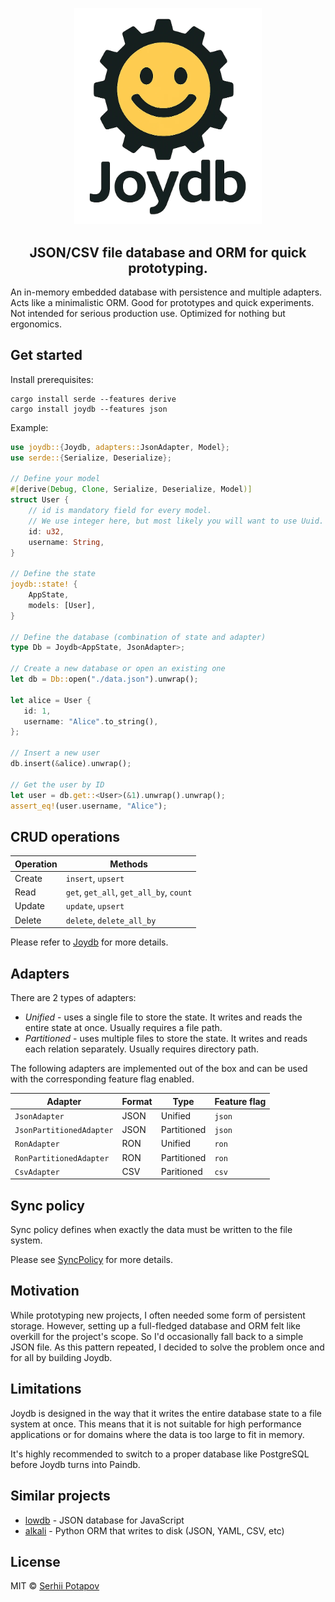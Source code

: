<p align="center">
<picture>
  <source media="(prefers-color-scheme: light)" srcset="https://raw.githubusercontent.com/greyblake/joydb/master/art/rust_joydb_embedded_json_file_database.webp">
  <source media="(prefers-color-scheme: dark)" srcset="https://raw.githubusercontent.com/greyblake/joydb/master/art/rust_joydb_embedded_json_file_database_inverted.webp">

  <img width="300" alt="Rust Joydb Logo (Rust JSON embedded database)" src="https://raw.githubusercontent.com/greyblake/joydb/master/art/rust_joydb_embedded_json_file_database.webp">
</picture>
</p>
<h2 align="center">JSON/CSV file database and ORM for quick prototyping.</h2>

An in-memory embedded database with persistence and multiple adapters.
Acts like a minimalistic ORM.
Good for prototypes and quick experiments.
Not intended for serious production use. Optimized for nothing but ergonomics.

## Get started

Install prerequisites:

```
cargo install serde --features derive
cargo install joydb --features json
```

Example:

```rust
use joydb::{Joydb, adapters::JsonAdapter, Model};
use serde::{Serialize, Deserialize};

// Define your model
#[derive(Debug, Clone, Serialize, Deserialize, Model)]
struct User {
    // id is mandatory field for every model.
    // We use integer here, but most likely you will want to use Uuid.
    id: u32,
    username: String,
}

// Define the state
joydb::state! {
    AppState,
    models: [User],
}

// Define the database (combination of state and adapter)
type Db = Joydb<AppState, JsonAdapter>;

// Create a new database or open an existing one
let db = Db::open("./data.json").unwrap();

let alice = User {
   id: 1,
   username: "Alice".to_string(),
};

// Insert a new user
db.insert(&alice).unwrap();

// Get the user by ID
let user = db.get::<User>(&1).unwrap().unwrap();
assert_eq!(user.username, "Alice");
```
## CRUD operations

| Operation | Methods                                 |
|-----------|-----------------------------------------|
| Create    | `insert`, `upsert`                      |
| Read      | `get`, `get_all`, `get_all_by`, `count` |
| Update    | `update`, `upsert`                      |
| Delete    | `delete`, `delete_all_by`               |

Please refer to [Joydb](https://docs.rs/joydb/latest/joydb/struct.Joydb.html#crud-operations) for more details.

## Adapters

There are 2 types of adapters:

- _Unified_ - uses a single file to store the state. It writes and reads the entire state at once. Usually requires a file path.
- _Partitioned_ - uses multiple files to store the state. It writes and reads each relation separately. Usually requires directory path.

The following adapters are implemented out of the box and can be used with the corresponding
feature flag enabled.

| Adapter                   | Format | Type        | Feature flag |
|---------------------------|--------|-------------|--------------|
| `JsonAdapter`             | JSON   | Unified     | `json`       |
| `JsonPartitionedAdapter`  | JSON   | Partitioned | `json`       |
| `RonAdapter`              | RON    | Unified     | `ron`        |
| `RonPartitionedAdapter`   | RON    | Partitioned | `ron`        |
| `CsvAdapter`              | CSV    | Paritioned  | `csv`        |

## Sync policy

Sync policy defines when exactly the data must be written to the file system.

Please see [SyncPolicy](https://docs.rs/joydb/latest/joydb/enum.SyncPolicy.html) for more details.


## Motivation

While prototyping new projects, I often needed some form of persistent storage.
However, setting up a full-fledged database and ORM felt like overkill for the project's scope.
So I'd occasionally fall back to a simple JSON file.
As this pattern repeated, I decided to solve the problem once and for all by building Joydb.


## Limitations

Joydb is designed in the way that it writes the entire database state to a file
system at once. This means that it is not suitable for high performance applications or for
domains where the data is too large to fit in memory.

It's highly recommended to switch to a proper database like PostgreSQL before Joydb turns into
Paindb.


## Similar projects

- [lowdb](https://github.com/typicode/lowdb) - JSON database for JavaScript
- [alkali](https://github.com/kneufeld/alkali) - Python ORM that writes to disk (JSON, YAML, CSV, etc)


## License

MIT © [Serhii Potapov](https://www.greyblake.com)
